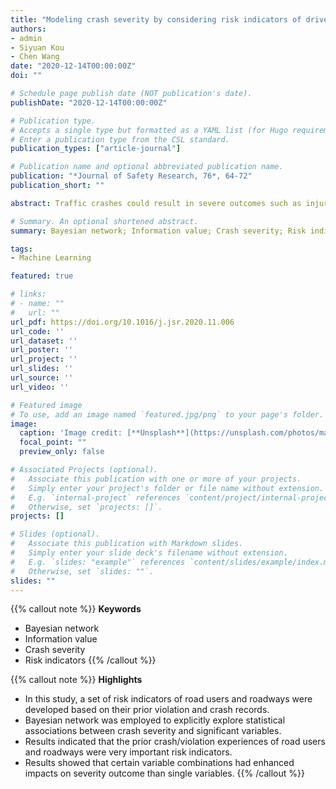 ```yaml
---
title: "Modeling crash severity by considering risk indicators of driver and roadway: A Bayesian network approach"
authors:
- admin
- Siyuan Kou
- Chen Wang
date: "2020-12-14T00:00:00Z"
doi: ""

# Schedule page publish date (NOT publication's date).
publishDate: "2020-12-14T00:00:00Z"

# Publication type.
# Accepts a single type but formatted as a YAML list (for Hugo requirements).
# Enter a publication type from the CSL standard.
publication_types: ["article-journal"]

# Publication name and optional abbreviated publication name.
publication: "*Journal of Safety Research, 76*, 64-72"
publication_short: ""

abstract: Traffic crashes could result in severe outcomes such as injuries and deaths. Thus, understanding factors associated with crash severity is of practical importance. Few studies have deeply examined how prior violation and crash experience of drivers and roadways are associated with crash severity. In this study, a set of risk indicators of road users and roadways were developed based on their prior violation and crash records (e.g., cumulative crash frequency of a roadway), in order to reflect certain aspect or degree of their driving risk. To explore the impacts of those indicators on crash severity and complex interactions among all contributing factors, a Bayesian network approach was developed, based on citywide crash data collected in Kunshan, China from 2016 to 2018. A variable selection procedure based on Information Value (IV) was developed to identify significant variables, and the Bayesian network was employed to explicitly explore statistical associations between crash severity and significant variables. In terms of balanced accuracy and AUCs, the proposed approach performed reasonably well. Bayesian modeling results indicated that the prior crash/violation experiences of road users and roadways were very important risk indicators. For example, migrant workers tend to have high injury risk due to their dangerous violation behaviors, such as retrograding, red-light running, and right-of-way violation. Furthermore, results showed that certain variable combinations had enhanced impacts on severity outcome than single variables. For example, when a migrant worker and a non-motorized vehicle are involved in a crash happening on a local road with high cumulative violation frequency in the previous year, the probability for drivers suffering serious injury or fatality is much higher than that caused by any single factor. The proposed methodology and modeling results provide insights for developing effective countermeasures to reduce crash severity and improve traffic system safety performance.

# Summary. An optional shortened abstract.
summary: Bayesian network; Information value; Crash severity; Risk indicators

tags:
- Machine Learning

featured: true

# links:
# - name: ""
#   url: ""
url_pdf: https://doi.org/10.1016/j.jsr.2020.11.006
url_code: ''
url_dataset: ''
url_poster: ''
url_project: ''
url_slides: ''
url_source: ''
url_video: ''

# Featured image
# To use, add an image named `featured.jpg/png` to your page's folder. 
image:
  caption: 'Image credit: [**Unsplash**](https://unsplash.com/photos/man-in-white-and-black-stripe-shirt-and-black-pants-standing-beside-black-car-during-daytime-uWOBgtCD_m8)'
  focal_point: ""
  preview_only: false

# Associated Projects (optional).
#   Associate this publication with one or more of your projects.
#   Simply enter your project's folder or file name without extension.
#   E.g. `internal-project` references `content/project/internal-project/index.md`.
#   Otherwise, set `projects: []`.
projects: []

# Slides (optional).
#   Associate this publication with Markdown slides.
#   Simply enter your slide deck's filename without extension.
#   E.g. `slides: "example"` references `content/slides/example/index.md`.
#   Otherwise, set `slides: ""`.
slides: ""
---
```


{{% callout note %}}
**Keywords**
- Bayesian network
- Information value
- Crash severity
- Risk indicators
{{% /callout %}}

{{% callout note %}}
**Highlights**
- In this study, a set of risk indicators of road users and roadways were developed based on their prior violation and crash records.
- Bayesian network was employed to explicitly explore statistical associations between crash severity and significant variables.
- Results indicated that the prior crash/violation experiences of road users and roadways were very important risk indicators.
- Results showed that certain variable combinations had enhanced impacts on severity outcome than single variables.
{{% /callout %}}
